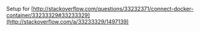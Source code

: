 Setup for [http://stackoverflow.com/questions/33232371/connect-docker-container/33233329#33233329](http://stackoverflow.com/a/33233329/1497139)